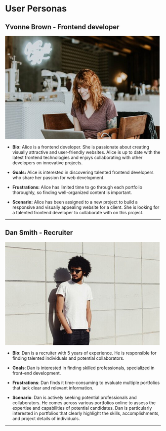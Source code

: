 # User Personas

## Yvonne Brown - Frontend developer

![Yvonne](./yvonne-user-persona.jpeg)

- **Bio:** Alice is a frontend developer. She is passionate about creating
  visually attractive and user-friendly websites. Alice is up to date with the
  latest frontend technologies and enjoys collaborating with other developers on
  innovative projects.

- **Goals:** Alice is interested in discovering talented frontend developers who
  share her passion for web development.

- **Frustrations:** Alice has limited time to go through each portfolio
  thoroughly, so finding well-organized content is important.

- **Scenario:** Alice has been assigned to a new project to build a responsive
  and visually appealing website for a client. She is looking for a talented
  frontend developer to collaborate with on this project.

---

## Dan Smith - Recruiter

![Dan](./dan-user-persona.jpeg)

- **Bio**: Dan is a recruiter with 5 years of experience. He is responsible for
  finding talented individuals and potential collaborators.

- **Goals**: Dan is interested in finding skilled professionals, specialized in
  front-end development.

- **Frustrations**: Dan finds it time-consuming to evaluate multiple portfolios
  that lack clear and relevant information.

- **Scenario**: Dan is actively seeking potential professionals and
  collaborators. He comes across various portfolios online to assess the
  expertise and capabilities of potential candidates. Dan is particularly
  interested in portfolios that clearly highlight the skills, accomplishments,
  and project details of individuals.

---
